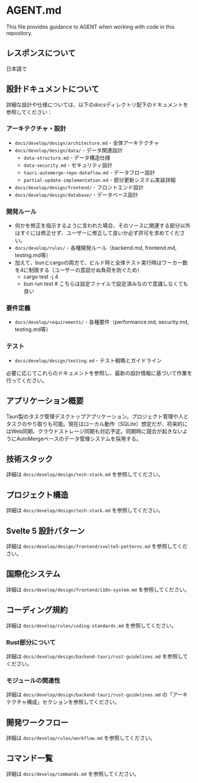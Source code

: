 # AGENT.md

This file provides guidance to AGENT when working with code in this repository.

## レスポンスについて

日本語で

## 設計ドキュメントについて

詳細な設計や仕様については、以下のdocsディレクトリ配下のドキュメントを参照してください：

### アーキテクチャ・設計
- `docs/develop/design/architecture.md` - 全体アーキテクチャ
- `docs/develop/design/data/` - データ関連設計
  - `data-structure.md` - データ構造仕様
  - `data-security.md` - セキュリティ設計
  - `tauri-automerge-repo-dataflow.md` - データフロー設計
  - `partial-update-implementation.md` - 部分更新システム実装詳細
- `docs/develop/design/frontend/` - フロントエンド設計
- `docs/develop/design/database/` - データベース設計

### 開発ルール
- 何かを修正を指示するように言われた場合、そのソースに関連する部分以外はすぐには修正せず、ユーザーに修正して良いか必ず許可を求めてください。
- `docs/develop/rules/` - 各種開発ルール（backend.md, frontend.md, testing.md等）
- 加えて、bunとcargoの両方で、ビルド時と全体テスト実行時はワーカー数を4に制限する（ユーザーの意図せぬ負荷を防ぐため）
  - cargo test -j 4
  - bun run test    # こちらは設定ファイルで設定済みなので意識しなくても良い

### 要件定義
- `docs/develop/requirements/` - 各種要件（performance.md, security.md, testing.md等）

### テスト
- `docs/develop/design/testing.md` - テスト戦略とガイドライン

必要に応じてこれらのドキュメントを参照し、最新の設計情報に基づいて作業を行ってください。

## アプリケーション概要

Tauri製のタスク管理デスクトップアプリケーション。プロジェクト管理や人とタスクのやり取りも可能。現在はローカル動作（SQLite）想定だが、将来的にはWeb同期、クラウドストレージ同期も対応予定。同期時に競合が起きないようにAutoMergeベースのデータ管理システムを採用する。

## 技術スタック

詳細は `docs/develop/design/tech-stack.md` を参照してください。

## プロジェクト構造

詳細は `docs/develop/design/tech-stack.md` を参照してください。

## Svelte 5 設計パターン

詳細は `docs/develop/design/frontend/svelte5-patterns.md` を参照してください。

## 国際化システム

詳細は `docs/develop/design/frontend/i18n-system.md` を参照してください。

## コーディング規約

詳細は `docs/develop/rules/coding-standards.md` を参照してください。

### Rust部分について

詳細は `docs/develop/design/backend-tauri/rust-guidelines.md` を参照してください。

### モジュールの関連性

詳細は `docs/develop/design/backend-tauri/rust-guidelines.md` の「アーキテクチャ構成」セクションを参照してください。

## 開発ワークフロー

詳細は `docs/develop/rules/workflow.md` を参照してください。

## コマンド一覧

詳細は `docs/develop/commands.md` を参照してください。

